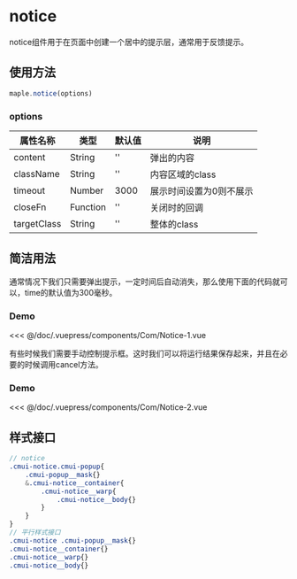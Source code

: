 # notice
notice组件用于在页面中创建一个居中的提示层，通常用于反馈提示。
## 使用方法
```javascript
maple.notice(options)
```
### options

|属性名称|类型|默认值|说明
|---|---|---|---|
|content|String|''|弹出的内容
|className|String|''|内容区域的class
|timeout|Number|3000|展示时间设置为0则不展示
|closeFn|Function|''|关闭时的回调
|targetClass|String|''|整体的class
## 简洁用法
通常情况下我们只需要弹出提示，一定时间后自动消失，那么使用下面的代码就可以，time的默认值为300毫秒。

### Demo

<Exp>
<div slot="exp">
<Com-Notice-1></Com-Notice-1>
</div>
<div slot="code">

<<< @/doc/.vuepress/components/Com/Notice-1.vue
</div>
</Exp>

有些时候我们需要手动控制提示框。这时我们可以将运行结果保存起来，并且在必要的时候调用cancel方法。

### Demo

<Exp>
<div slot="exp">
<Com-Notice-2></Com-Notice-2>
</div>
<div slot="code">

<<< @/doc/.vuepress/components/Com/Notice-2.vue
</div>
</Exp>

<!-- ```javascript
let vm=maple.notice('some content',0)//设置时间为0，即一直显示
vm.content='other content'//修改弹窗内容
vm.cancel()//必要的时候手动关闭。
``` -->
## 样式接口
```scss
// notice
.cmui-notice.cmui-popup{
    .cmui-popup__mask{}
    &.cmui-notice__container{
        .cmui-notice__warp{
            .cmui-notice__body{}
        }
    }
}
// 平行样式接口
.cmui-notice .cmui-popup__mask{}
.cmui-notice__container{}
.cmui-notice__warp{}
.cmui-notice__body{}
```